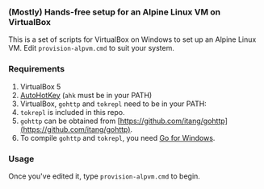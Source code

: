 ### (Mostly) Hands-free setup for an Alpine Linux VM on VirtualBox

This is a set of scripts for VirtualBox on Windows to set up
an Alpine Linux VM. Edit `provision-alpvm.cmd` to suit your system.

### Requirements

1. VirtualBox 5
2. [AutoHotKey](https://autohotkey.com/) (`ahk` must be in your PATH)
3. VirtualBox, `gohttp` and `tokrepl` need to be in your PATH:
  1. `tokrepl` is included in this repo.
  2. `gohttp` can be obtained from [https://github.com/itang/gohttp](https://github.com/itang/gohttp).
  3.  To compile `gohttp` and `tokrepl`, you need [Go for Windows](https://golang.org/dl/).

### Usage

Once you've edited it, type `provision-alpvm.cmd` to begin.
